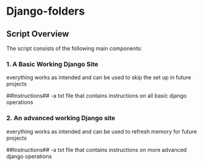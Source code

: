 # Django-folders

## Script Overview

The script consists of the following main components:

### 1. A Basic Working Django Site 
everything works as intended and can be used to skip the set up in future projects

##Instructions## 
-a txt file that contains instructions on all basic django operations

### 2. An advanced working Django site
everything works as intended and can be used to refresh memory for future projects

##Instructions## 
-a txt file that contains instructions on more advanced django operations
